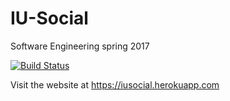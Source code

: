 # IU-Social
Software Engineering spring 2017 

[![Build Status](https://travis-ci.org/stephenpaul2727/IU-Social.svg?branch=master)](https://travis-ci.org/stephenpaul2727/IU-Social)

Visit the website at https://iusocial.herokuapp.com
